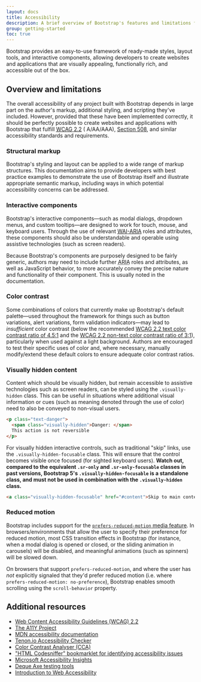```yaml
---
layout: docs
title: Accessibility
description: A brief overview of Bootstrap's features and limitations for the creation of accessible content.
group: getting-started
toc: true
---
```


Bootstrap provides an easy-to-use framework of ready-made styles, layout tools,
and interactive components, allowing developers to create websites and
applications that are visually appealing, functionally rich, and accessible out
of the box.

## Overview and limitations

The overall accessibility of any project built with Bootstrap depends in large
part on the author's markup, additional styling, and scripting they've included.
However, provided that these have been implemented correctly, it should be
perfectly possible to create websites and applications with Bootstrap that
fulfill [<abbr title="Web Content Accessibility Guidelines">WCAG</abbr> 2.2](https://www.w3.org/TR/WCAG/) (
A/AA/AAA), [Section 508](https://www.section508.gov/), and similar accessibility
standards and requirements.

### Structural markup

Bootstrap's styling and layout can be applied to a wide range of markup
structures. This documentation aims to provide developers with best practice
examples to demonstrate the use of Bootstrap itself and illustrate appropriate
semantic markup, including ways in which potential accessibility concerns can be
addressed.

### Interactive components

Bootstrap's interactive components—such as modal dialogs, dropdown menus, and
custom tooltips—are designed to work for touch, mouse, and keyboard users.
Through the use of
relevant [<abbr title="Web Accessibility Initiative">WAI</abbr>-<abbr title="Accessible Rich Internet Applications">ARIA</abbr>](https://www.w3.org/WAI/standards-guidelines/aria/)
roles and attributes, these components should also be understandable and
operable using assistive technologies (such as screen readers).

Because Bootstrap's components are purposely designed to be fairly generic,
authors may need to include
further <abbr title="Accessible Rich Internet Applications">ARIA</abbr> roles
and attributes, as well as JavaScript behavior, to more accurately convey the
precise nature and functionality of their component. This is usually noted in
the documentation.

### Color contrast

Some combinations of colors that currently make up Bootstrap's default
palette—used throughout the framework for things such as button variations,
alert variations, form validation indicators—may lead to *insufficient* color
contrast (below the
recommended [WCAG 2.2 text color contrast ratio of 4.5:1](https://www.w3.org/TR/WCAG/#contrast-minimum)
and
the [WCAG 2.2 non-text color contrast ratio of 3:1](https://www.w3.org/TR/WCAG/#non-text-contrast)),
particularly when used against a light background. Authors are encouraged to
test their specific uses of color and, where necessary, manually modify/extend
these default colors to ensure adequate color contrast ratios.

### Visually hidden content

Content which should be visually hidden, but remain accessible to assistive
technologies such as screen readers, can be styled using the `.visually-hidden`
class. This can be useful in situations where additional visual information or
cues (such as meaning denoted through the use of color) need to also be conveyed
to non-visual users.

```html
<p class="text-danger">
  <span class="visually-hidden">Danger: </span>
  This action is not reversible
</p>
```

For visually hidden interactive controls, such as traditional "skip" links, use
the `.visually-hidden-focusable` class. This will ensure that the control
becomes visible once focused (for sighted keyboard users). **Watch out, compared
to the equivalent `.sr-only` and `.sr-only-focusable` classes in past versions,
Bootstrap 5's `.visually-hidden-focusable` is a standalone class, and must not
be used in combination with the `.visually-hidden` class.**

```html
<a class="visually-hidden-focusable" href="#content">Skip to main content</a>
```

### Reduced motion

Bootstrap includes support for the [
`prefers-reduced-motion` media feature](https://www.w3.org/TR/mediaqueries-5/#prefers-reduced-motion).
In browsers/environments that allow the user to specify their preference for
reduced motion, most CSS transition effects in Bootstrap (for instance, when a
modal dialog is opened or closed, or the sliding animation in carousels) will be
disabled, and meaningful animations (such as spinners) will be slowed down.

On browsers that support `prefers-reduced-motion`, and where the user has *not*
explicitly signaled that they'd prefer reduced motion (i.e. where
`prefers-reduced-motion: no-preference`), Bootstrap enables smooth scrolling
using the `scroll-behavior` property.

## Additional resources

- [Web Content Accessibility Guidelines (WCAG) 2.2](https://www.w3.org/TR/WCAG/)
- [The A11Y Project](https://www.a11yproject.com/)
- [MDN accessibility documentation](https://developer.mozilla.org/en-US/docs/Web/Accessibility)
- [Tenon.io Accessibility Checker](https://tenon.io/)
- [Color Contrast Analyser (CCA)](https://www.tpgi.com/color-contrast-checker/)
- ["HTML Codesniffer" bookmarklet for identifying accessibility issues](https://github.com/squizlabs/HTML_CodeSniffer)
- [Microsoft Accessibility Insights](https://accessibilityinsights.io/)
- [Deque Axe testing tools](https://www.deque.com/axe/)
- [Introduction to Web Accessibility](https://www.w3.org/WAI/fundamentals/accessibility-intro/)

